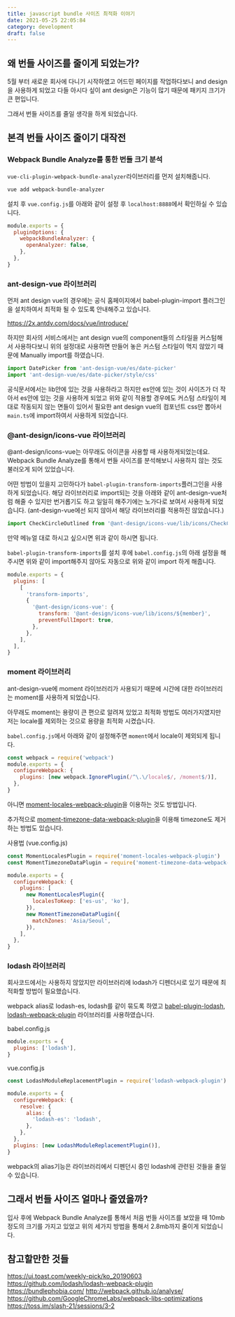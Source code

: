 ```yaml
---
title: javascript bundle 사이즈 최적화 이야기
date: 2021-05-25 22:05:84
category: development
draft: false
---
```


## 왜 번들 사이즈를 줄이게 되었는가?

5월 부터 새로운 회사에 다니기 시작하였고 어드민 페이지를 작업하다보니 and design을 사용하게 되었고
다들 아시다 싶이 ant design은 기능이 많기 때문에 패키지 크기가 큰 편입니다.

그래서 번들 사이즈를 줄일 생각을 하게 되었습니다.

## 본격 번들 사이즈 줄이기 대작전

### Webpack Bundle Analyze를 통한 번들 크기 분석

`vue-cli-plugin-webpack-bundle-analyzer`라이브러리를 먼저 설치해줍니다.

```bash
vue add webpack-bundle-analyzer
```

설치 후 `vue.config.js`를 아래와 같이 설정 후 `localhost:8888`에서 확인하실 수 있습니다.

```js
module.exports = {
  pluginOptions: {
    webpackBundleAnalyzer: {
      openAnalyzer: false,
    },
  },
}
```

### ant-design-vue 라이브러리

먼저 ant design vue의 경우에는 공식 홈페이지에서 babel-plugin-import 플러그인을 설치하여서 최적화 될 수 있도록 안내해주고 있습니다.

https://2x.antdv.com/docs/vue/introduce/

하지만 회사의 서비스에서는 ant design vue의 component들의 스타일을 커스텀해서 사용하다보니 위의 설정대로 사용하면 만들어 놓은 커스텀 스타일이 먹지 않았기 때문에
Manually import를 하였습니다.

```ts
import DatePicker from 'ant-design-vue/es/date-picker'
import 'ant-design-vue/es/date-picker/style/css'
```

공식문서에서는 lib안에 있는 것을 사용하라고 하지만 es안에 있는 것이 사이즈가 더 작아서 es안에 있는 것을 사용하게 되었고 위와 같이 적용할 경우에도 커스텀 스타일이 제대로 작동되지 않는 면들이 있어서
필요한 ant design vue의 컴포넌트 css만 뽑아서 `main.ts`에 import하여서 사용하게 되었습니다.

### @ant-design/icons-vue 라이브러리

@ant-design/icons-vue는 아무래도 아이콘을 사용할 때 사용하게되었는데요. Webpack Bundle Analyze를 통해서 번들 사이즈를 분석해보니 사용하지 않는 것도 불러오게 되어 있었습니다.

어떤 방법이 있을지 고민하다가 `babel-plugin-transform-imports`플러그인을 사용하게 되었습니다.
해당 라이브러리로 import되는 것을 아래와 같이 ant-design-vue처럼 해줄 수 있지만 번거롭기도 하고 일일히 해주기에는 노가다로 보여서 사용하게 되었습니다. (ant-design-vue에선 되지 않아서 해당 라이브러리를 적용하진 않았습니다.)

```ts
import CheckCircleOutlined from '@ant-design/icons-vue/lib/icons/CheckCircleOutlined'
```

만약 메뉴얼 대로 하시고 싶으시면 위과 같이 하시면 됩니다.

`babel-plugin-transform-imports`를 설치 후에 `babel.config.js`의 아래 설정을 해주시면 위와 같이 import해주지 않아도 자동으로 위와 같이 import 하게 해줍니다.

```js
module.exports = {
  plugins: [
    [
      'transform-imports',
      {
        '@ant-design/icons-vue': {
          transform: '@ant-design/icons-vue/lib/icons/${member}',
          preventFullImport: true,
        },
      },
    ],
  ],
}
```

### moment 라이브러리

ant-design-vue에 moment 라이브러리가 사용되기 때문에 시간에 대한 라이브러리는 moment를 사용하게 되었습니다.

아무래도 moment는 용량이 큰 편으로 알려져 있었고 최적화 방법도 여러가지였지만 저는 locale를 제외하는 것으로 용량을 최적화 시켰습니다.

`babel.config.js`에서 아래와 같이 설정해주면 `moment`에서 locale이 제외되게 됩니다.

```js
const webpack = require('webpack')
module.exports = {
  configureWebpack: {
    plugins: [new webpack.IgnorePlugin(/^\.\/locale$/, /moment$/)],
  },
}
```

아니면 [moment-locales-webpack-plugin](https://github.com/iamakulov/moment-locales-webpack-plugin)을 이용하는 것도 방법입니다.

추가적으로 [moment-timezone-data-webpack-plugin](https://github.com/gilmoreorless/moment-timezone-data-webpack-plugin)을 이용해 timezone도 제거하는 방법도 있습니다.

사용법 (vue.config.js)

```js
const MomentLocalesPlugin = require('moment-locales-webpack-plugin')
const MomentTimezoneDataPlugin = require('moment-timezone-data-webpack-plugin')

module.exports = {
  configureWebpack: {
    plugins: [
      new MomentLocalesPlugin({
        localesToKeep: ['es-us', 'ko'],
      }),
      new MomentTimezoneDataPlugin({
        matchZones: 'Asia/Seoul',
      }),
    ],
  },
}
```

### lodash 라이브러리

회사코드에서는 사용하지 않았지만 라이브러리에 lodash가 디펜더시로 있기 때문에 최적화할 방법이 필요했습니다.

webpack alias로 lodash-es, lodash를 같이 묶도록 하였고 [babel-plugin-lodash](https://github.com/lodash/babel-plugin-lodash), [lodash-webpack-plugin](https://github.com/lodash/lodash-webpack-plugin) 라이브러리를 사용하였습니다.

babel.config.js

```js
module.exports = {
  plugins: ['lodash'],
}
```

vue.config.js

```js
const LodashModuleReplacementPlugin = require('lodash-webpack-plugin')

module.exports = {
  configureWebpack: {
    resolve: {
      alias: {
        'lodash-es': 'lodash',
      },
    },
  },
  plugins: [new LodashModuleReplacementPlugin()],
}
```

webpack의 alias기능은 라이브러리에서 디펜던시 중인 lodash에 관련된 것들을 줄일 수 있습니다.

## 그래서 번들 사이즈 얼마나 줄였을까?

입사 후에 Webpack Bundle Analyze를 통해서 처음 번들 사이즈를 보았을 때 10mb 정도의 크기를 가지고 있었고 위의 세가지 방법을 통해서 2.8mb까지 줄이게 되었습니다.

## 참고할만한 것들

https://ui.toast.com/weekly-pick/ko_20190603
https://github.com/lodash/lodash-webpack-plugin
https://bundlephobia.com/
http://webpack.github.io/analyse/
https://github.com/GoogleChromeLabs/webpack-libs-optimizations
https://toss.im/slash-21/sessions/3-2
